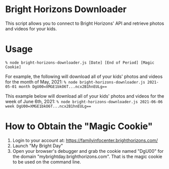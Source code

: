 # Bright Horizons Downloader
This script allows you to connect to Bright Horizons' API and retrieve photos and videos for your kids.

# Usage
`% node bright-horizons-downloader.js [Date] [End of Period] [Magic Cookie]`

For example, the following will download all of your kids' photos and videos for the month of May, 2021:
`
% node bright-horizons-downloader.js 2021-05-01 month DgU00=XMGE1bkO6T...ncx2B1hnEULg==
`

This example below will download all of your kids' photos and videos for the week of June 6th, 2021:
`% node bright-horizons-downloader.js 2021-06-06 week DgU00=XMGE1bkO6T...ncx2B1hnEULg==`

# How to Obtain the "Magic Cookie"
1. Login to your account at: https://familyinfocenter.brighthorizons.com/
1. Launch "My Bright Day"
1. Open your browser's debugger and grab the cookie named "DgU00" for the domain "mybrightday.brighthorizons.com". That is the magic cookie to be used on the command line.
